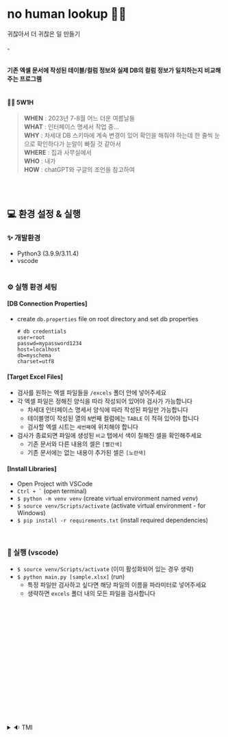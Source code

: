 # no human lookup 👀❌
귀찮아서 더 귀찮은 일 만들기
<br/><br/>
\-
<br/><br/>

**기존 엑셀 문서에 작성된 테이블/컬럼 정보와 실제 DB의 컬럼 정보가 일치하는지 비교해주는 프로그램** <br/><br/>

#### 🤷‍♀️ 5W1H
>**WHEN** : 2023년 7-8월 어느 더운 여름날들 <br/>
**WHAT** : 인터페이스 명세서 작업 중... <br/>
**WHY** : 차세대 DB 스키마에 계속 변경이 있어 확인을 해줘야 하는데 한 줄씩 눈으로 확인하다가 눈알이 빠질 것 같아서 <br/>
**WHERE** : 집과 사무실에서 <br/>
**WHO** : 내가 <br/>
**HOW** :  chatGPT와 구글의 조언을 참고하여<br/>


<br/><br/>

## 💻 환경 설정 & 실행


### ✨ 개발환경
- Python3 (3.9.9/3.11.4)
- vscode
<br/><br/>


### ⚙ 실행 환경 세팅

#### [DB Connection Properties]

  - create `db.properties` file on root directory and set db properties
    
      ```properties
      # db credentials
      user=root
      passwd=mypassword1234
      host=localhost
      db=myschema
      charset=utf8
      ```

  #### [Target Excel Files]
  - 검사를 원하는 엑셀 파일들을 `/excels` 폴더 안에 넣어주세요
  - 각 엑셀 파일은 정해진 양식을 따라 작성되어 있어야 검사가 가능합니다
    - 차세대 인터페이스 명세서 양식에 따라 작성된 파일만 가능합니다
    - 테이블명이 작성된 열의 `N`번째 컬럼에는 `TABLE` 이 적혀 있어야 합니다
    - 검사할 엑셀 시트는 `세번째`에 위치해야 합니다
  - 검사가 종료되면 파일에 생성된 `비교` 탭에서 색이 칠해진 셀을 확인해주세요
    - 기존 문서와 다른 내용의 셀은 `[빨간색]`
    - 기존 문서에는 없는 내용이 추가된 셀은 `[노란색]`

#### [Install Libraries]
- Open Project with VSCode
- `` Ctrl + ` `` (open terminal)
- `$ python -m venv venv` (create virtual environment named *venv*)
- `$ source venv/Scripts/activate` (activate virtual environment - for Windows)
- `$ pip install -r requirements.txt` (install required dependencies)
  

<br/>

### 🔨 실행 (vscode)
- `$ source venv/Scripts/activate` (이미 활성화되어 있는 경우 생략)
- `$ python main.py [sample.xlsx]` (run)
  - 특정 파일만 검사하고 싶다면 해당 파일의 이름을 파라미터로 넣어주세요
  - 생략하면 `excels` 폴더 내의 모든 파일을 검사합니다



<br/><br/><br/>
<br/><br/><br/>




<br/><br/>
------
<br/><br/><br/><br/>

<details>
  <summary>🔉 TMI</summary>
  
> - 안구 노가다에 비해 가성비가 안나온다... (시간이 더 오래걸림)
>   - 점점 원래 하려던 일에 비해 일이 커짐..
>   - 나름 가성비를 챙겨보기 위해 라이브러리 관련 코드 작성에 chatGPT를 이용했지만 그렇게 유명한 라이브러리들이 아니라 그런지 원하는 코드가 한번에 정확하게 안나왔다
>   - 마찬가지로 에러처리를 할 수록 가성비가 떨어지기 때문에 최소한만 작성
>   - 시간을 더 쓸 수 있다면 해 볼만한 것들
>       - 꼼꼼한 에러처리
>       - 로그 기록 남기기
>       - ~~엑셀 파일 정보를 폴더에서 직접 읽어오는 방식으로 변경 (완료)~~
> - 단순한 프로그램이지만 생각보다 고려해야 할 이슈들이 있었던 것도 가성비 하락 원인
>   - 엑셀 조작을 위해 가장 유명한 라이브러리인 `openpyxl` 을 이용해 구현하다가 DRM 암호화된 파일에 접근할 수 없는 이슈가 있어 `xlwings` 로 변경
>       - 이 프로그램의 존재를 공유했을 때, 다들 어떤 원리로 암호화된 파일 조작이 가능한가를 가장 궁금해하셨다 
>       - 근데 나도 모르겠음 ㅋㅋㅋ 그냥 된다니까.. 그리고 진짜로 되니까... 썼지...
>   - 기본 양식 외에 table/column 내용은 수기작성했다 보니 표의 값만 읽고 table명/column명을 구분하기 어려움
>       - 문서마다 사람이 봤을 때 알아볼 수 있도록 나름의 구분만 해두고 고정된 기준이 없음 (ex. 테이블명 row에 색칠 / 테이블명 오른쪽 칸에 `TABLE`)
>       - 그래서 현재는 고정된 위치에서 완성된 쿼리문을 가져와서 파싱 라이브러리(`sql_metadata`)를 사용해 테이블/컬럼을 뽑고 있는데, 복잡한 쿼리에 대해서는 정확도가 좋지 않은 것 같다.. (왤까)
>       - 테이블/컬럼 정보를 읽어다가 테이블-컬럼 매핑을 만드는 방식으로 수정할까 고민중 (테이블명/컬럼명을 구분할 기준을 정하는 것이 문제)
>       - 이 기회에 문서 양식을 통일시키는 게 좋을지도
>       - **수정 후 추가**: 확인해보니 우리 파트에서 작성한 파일들은 이미 `TABLE`을 잘 써놓아서 걱정 외로 훨씬 쉽고 깔끔하게 수정됐다 

</details>

 